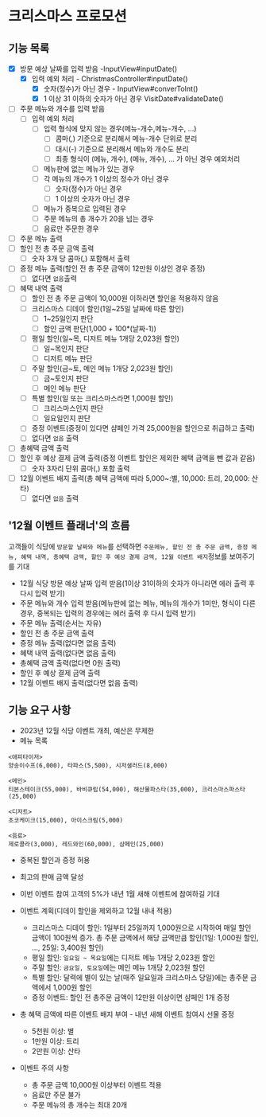 # 크리스마스 프로모션
## 기능 목록
- [X] 방문 예상 날짜를 입력 받음 -InputView#inputDate()
  - [X] 입력 예외 처리 - ChristmasController#inputDate()
    - [X] 숫자(정수)가 아닌 경우 - InputView#converToInt()
    - [X] 1 이상 31 이하의 숫자가 아닌 경우 VisitDate#validateDate()
- [ ] 주문 메뉴와 개수를 입력 받음
  - [ ] 입력 예외 처리
    - [ ] 입력 형식에 맞지 않는 경우(메뉴-개수,메뉴-개수, ...)
      - [ ] 콤마(,) 기준으로 분리해서 메뉴-개수 단위로 분리
      - [ ] 대시(-) 기준으로 분리해서 메뉴와 개수도 분리
      - [ ] 최종 형식이 (메뉴, 개수), (메뉴, 개수), ... 가 아닌 경우 예외처리
    - [ ] 메뉴판에 없는 메뉴가 있는 경우
    - [ ] 각 메뉴의 개수가 1 이상의 정수가 아닌 경우
      - [ ] 숫자(정수)가 아닌 경우
      - [ ] 1 이상의 숫자가 아닌 경우
    - [ ] 메뉴가 중복으로 입력된 경우
    - [ ] 주문 메뉴의 총 개수가 20을 넘는 경우
    - [ ] 음료만 주문한 경우
- [ ] 주문 메뉴 출력
- [ ] 할인 전 총 주문 금액 출력
  - [ ] 숫자 3개 당 콤마(,) 포함해서 출력
- [ ] 증정 메뉴 출력(할인 전 총 주문 금액이 12만원 이상인 경우 증정)
  - [ ] 없다면 `없음`출력
- [ ] 혜택 내역 출력
  - [ ] 할인 전 총 주문 금액이 10,000원 이하라면 할인을 적용하지 않음
  - [ ] 크리스마스 디데이 할인(1일~25일 날짜에 따른 할인)
    - [ ] 1~25일인지 판단
    - [ ] 할인 금액 판단(1,000 + 100*(날짜-1))
  - [ ] 평일 할인(일~목, 디저트 메뉴 1개당 2,023원 할인)
    - [ ] 일~목인지 판단
    - [ ] 디저트 메뉴 판단
  - [ ] 주말 할인(금~토, 메인 메뉴 1개당 2,023원 할인)
    - [ ] 금~토인지 판단
    - [ ] 메인 메뉴 판단
  - [ ] 특별 할인(일 또는 크리스마스라면 1,000원 할인)
    - [ ] 크리스마스인지 판단
    - [ ] 일요일인지 판단
  - [ ] 증정 이벤트(증정이 있다면 샴페인 가격 25,000원을 할인으로 취급하고 출력)
  - [ ] 없다면 `없음` 출력
- [ ] 총혜택 금액 출력
- [ ] 할인 후 예상 결제 금액 출력(증정 이벤트 할인은 제외한 혜택 금액을 뺀 값과 같음)
  - [ ] 숫자 3자리 단위 콤마(,) 포함 출력
- [ ] 12월 이벤트 배지 출력(총 혜택 금액에 따라 5,000~:별, 10,000: 트리, 20,000: 산타)
  - [ ] 없다면 `없음` 출력

## '12월 이벤트 플래너'의 흐름
고객들이 식당에 `방문할 날짜와 메뉴`를 선택하면 `주문메뉴, 할인 전 총 주문 금액, 증정 메뉴, 혜택 내역, 총혜택 금액, 할인 후 예상 결제 금액, 12월 이벤트 배지`정보를 보여주기를 기대
- 12월 식당 방문 예상 날짜 입력 받음(1이상 31이하의 숫자가 아니라면 에러 출력 후 다시 입력 받기)
- 주문 메뉴와 개수 입력 받음(메뉴판에 없는 메뉴, 메뉴의 개수가 1미만, 형식이 다른 경우, 중복되는 입력의 경우에는 에러 출력 후 다시 입력 받기)
- 주문 메뉴 출력(순서는 자유)
- 할인 전 총 주문 금액 출력
- 증정 메뉴 출력(없다면 없음 출력)
- 혜택 내역 출력(없다면 없음 출력)
- 총혜택 금액 출력(없다면 0원 출력)
- 할인 후 예상 결제 금액 출력
- 12월 이벤트 배지 출력(없다면 없음 출력)

## 기능 요구 사항
- 2023년 12월 식당 이벤트 개최, 예산은 무제한
- 메뉴 목록
```
<애피타이저>
양송이수프(6,000), 타파스(5,500), 시저샐러드(8,000)

<메인>
티본스테이크(55,000), 바비큐립(54,000), 해산물파스타(35,000), 크리스마스파스타(25,000)

<디저트>
초코케이크(15,000), 아이스크림(5,000)

<음료>
제로콜라(3,000), 레드와인(60,000), 샴페인(25,000)
```
- 중복된 할인과 증정 허용
- 최고의 판매 금액 달성
- 이번 이벤트 참여 고객의 5%가 내년 1월 새해 이벤트에 참여하길 기대

- 이벤트 계획(디데이 할인을 제외하고 12월 내내 적용)
  - 크리스마스 디데이 할인: 1일부터 25일까지 1,000원으로 시작하여 매일 할인 금액이 100원씩 증가. 총 주문 금액에서 해당 금액만큼 할인(1일: 1,000원 할인, ..., 25일: 3,400원 할인)
  - 평일 할인: `일요일 ~ 목요일`에는 디저트 메뉴 1개당 2,023원 할인
  - 주말 할인: `금요일, 토요일`에는 메인 메뉴 1개당 2,023원 할인
  - 특별 할인: 달력에 별이 있는 날(매주 일요일과 크리스마스 당일)에는 총주문 금액에서 1,000원 할인
  - 증정 이벤트: 할인 전 총주문 금액이 12만원 이상이면 샴페인 1개 증정
- 총 혜택 금액에 따른 이벤트 배지 부여 - 내년 새해 이벤트 참여시 선물 증정
  - 5천원 이상: 별
  - 1만원 이상: 트리
  - 2만원 이상: 산타
- 이벤트 주의 사항
  - 총 주문 금액 10,000원 이상부터 이벤트 적용
  - 음료만 주문 불가
  - 주문 메뉴의 총 개수는 최대 20개